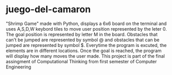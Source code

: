 # juego-del-camaron
"Shrimp Game" made with Python,  displays a 6x6 board on the terminal and uses A,S,D,W keybord tiles to move user position represented by the leter 0. The goal position is represented by letter M in the board. Obstacles that can't be jumped are represented by symbol @ and obstacles that can be jumped are represented by symbol $. Everytime the program is excuted, the elements are in different locations. Once the goal is reached, the program will display how many moves the user made. This project is part of the final assingment of Computational Thinking from first semester of Computer Engineering
